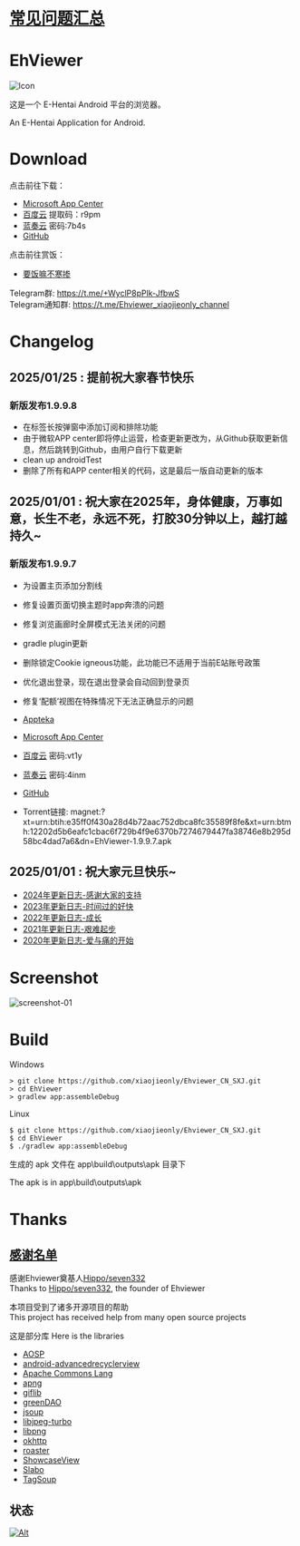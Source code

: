 # [常见问题汇总](https://github.com/xiaojieonly/Ehviewer_CN_SXJ/blob/BiLi_PC_Gamer/feedauthor/EhviewerIssue.md)

# EhViewer

![Icon](fastlane/metadata/android/en-US/images/icon.png)

这是一个 E-Hentai Android 平台的浏览器。

An E-Hentai Application for Android.

# Download

点击前往下载：

[//]: # (- [Appteka]&#40;https://appteka.store/app/9b1r203934&#41;)
- [Microsoft App Center](https://install.appcenter.ms/users/xiaojieonly/apps/com.xjs.ehviewer/distribution_groups/let's%20roll)
- [百度云](https://pan.baidu.com/s/1bD8CNdtUf1UqyMWMhLidkQ) 提取码：r9pm
- [蓝奏云](https://wwsu.lanzouu.com/iGQw12ly703i) 密码:7b4s
- [GitHub](https://github.com/xiaojieonly/Ehviewer_CN_SXJ/releases)

[//]: # (- Torrent链接: magnet:?xt=urn:btih:e35ff0f430a28d4b72aac752dbca8fc35589f8fe&xt=urn:btmh:12202d5b6eafc1cbac6f729b4f9e6370b7274679447fa38746e8b295d58bc4dad7a6&dn=EhViewer-1.9.9.7.apk)

点击前往赏饭：

- [要饭嘛不寒掺](https://github.com/xiaojieonly/Ehviewer_CN_SXJ/blob/BiLi_PC_Gamer/feedauthor/support.md)

Telegram群: https://t.me/+WyclP8pPlk-JfbwS    
Telegram通知群: https://t.me/Ehviewer_xiaojieonly_channel

# Changelog

## 2025/01/25 : 提前祝大家春节快乐
### 新版发布1.9.9.8

- 在标签长按弹窗中添加订阅和排除功能
- 由于微软APP center即将停止运营，检查更新更改为，从Github获取更新信息，然后跳转到Github，由用户自行下载更新
- clean up androidTest
- 删除了所有和APP center相关的代码，这是最后一版自动更新的版本

## 2025/01/01 : 祝大家在2025年，身体健康，万事如意，长生不老，永远不死，打胶30分钟以上，越打越持久~  
### 新版发布1.9.9.7

- 为设置主页添加分割线  
- 修复设置页面切换主题时app奔溃的问题  
- 修复浏览画廊时全屏模式无法关闭的问题  
- gradle plugin更新  
- 删除锁定Cookie igneous功能，此功能已不适用于当前E站账号政策  
- 优化退出登录，现在退出登录会自动回到登录页  
- 修复‘配额’视图在特殊情况下无法正确显示的问题  

- [Appteka](https://appteka.store/app/9b1r203934)
- [Microsoft App Center](https://install.appcenter.ms/users/xiaojieonly/apps/com.xjs.ehviewer/distribution_groups/let's%20roll)
- [百度云](https://pan.baidu.com/s/1GV7ltodLNyZwxKulmi5laQ) 密码:vt1y
- [蓝奏云](https://wwsu.lanzouu.com/iOHZV2jlhjuj) 密码:4inm
- [GitHub](https://github.com/xiaojieonly/Ehviewer_CN_SXJ/releases)
- Torrent链接: magnet:?xt=urn:btih:e35ff0f430a28d4b72aac752dbca8fc35589f8fe&xt=urn:btmh:12202d5b6eafc1cbac6f729b4f9e6370b7274679447fa38746e8b295d58bc4dad7a6&dn=EhViewer-1.9.9.7.apk

## 2025/01/01 : 祝大家元旦快乐~

- [2024年更新日志-感谢大家的支持](feedauthor/year2024-thanks.md)  
- [2023年更新日志-时间过的好快](feedauthor/year2023-boom.md)  
- [2022年更新日志-成长](feedauthor/year2022-growing-up.md)  
- [2021年更新日志-艰难起步](feedauthor/year2021-step-begin.md)  
- [2020年更新日志-爱与痛的开始](feedauthor/year2020-love-begin.md)


# Screenshot

![screenshot-01](fastlane/metadata/android/en-US/images/phoneScreenshots/1.png)


# Build

Windows

    > git clone https://github.com/xiaojieonly/Ehviewer_CN_SXJ.git
    > cd EhViewer
    > gradlew app:assembleDebug

Linux

    $ git clone https://github.com/xiaojieonly/Ehviewer_CN_SXJ.git
    $ cd EhViewer
    $ ./gradlew app:assembleDebug

生成的 apk 文件在 app\build\outputs\apk 目录下

The apk is in app\build\outputs\apk

# Thanks

## [感谢名单](https://github.com/xiaojieonly/Ehviewer_CN_SXJ/blob/BiLi_PC_Gamer/feedauthor/thankyou.md) 

感谢Ehviewer奠基人[Hippo/seven332](https://github.com/seven332)    
Thanks to [Hippo/seven332](https://github.com/seven332), the founder of Ehviewer    

本项目受到了诸多开源项目的帮助  
This project has received help from many open source projects  

这是部分库
Here is the libraries  
- [AOSP](http://source.android.com/)
- [android-advancedrecyclerview](https://github.com/h6ah4i/android-advancedrecyclerview)
- [Apache Commons Lang](https://commons.apache.org/proper/commons-lang/)
- [apng](http://apng.sourceforge.net/)
- [giflib](http://giflib.sourceforge.net)
- [greenDAO](https://github.com/greenrobot/greenDAO)
- [jsoup](https://github.com/jhy/jsoup)
- [libjpeg-turbo](http://libjpeg-turbo.virtualgl.org/)
- [libpng](http://www.libpng.org/pub/png/libpng.html)
- [okhttp](https://github.com/square/okhttp)
- [roaster](https://github.com/forge/roaster)
- [ShowcaseView](https://github.com/amlcurran/ShowcaseView)
- [Slabo](https://github.com/TiroTypeworks/Slabo)
- [TagSoup](http://home.ccil.org/~cowan/tagsoup/)

## 状态

[![Alt](https://repobeats.axiom.co/api/embed/e6becb5b041dae430dff7f85581aa1f91975d416.svg "Repobeats analytics image")](https://github.com/xiaojieonly/Ehviewer_CN_SXJ/pulse)
